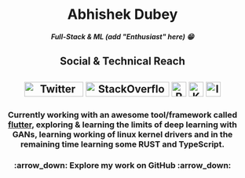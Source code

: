 <h1 align=center>Abhishek Dubey
  <h5 align=center>Full-Stack & ML (add "Enthusiast" here) 😁</h5>
</h1>

<h2 align=center>Social & Technical Reach<h2>

<p align=center><a href="https://twitter.com/abdub1999"><img width="120px" height="30px" src="https://img.shields.io/static/v1?style=for-the-badge&logo=twitter&label=&message=Twitter&color=2d90d2&logoColor=white&cacheSeconds=3600" alt="Twitter Profile"/></a> <a href="https://stackoverflow.com/users/5049559/abhishek"><img width="170px" height="30px" src="https://img.shields.io/static/v1?style=for-the-badge&logo=stackoverflow&label=&message=StackOverflow&color=f48024&logoColor=white&cacheSeconds=3600" alt="StackOverflow Profile"/></a> <a href="https://www.reddit.com/user/abhi011999"><img height="30px" src="https://img.shields.io/static/v1?style=for-the-badge&logo=reddit&label=&message=Reddit&color=ff4500&logoColor=white&cacheSeconds=3600" alt="Reddit Profile"/></a> <a href="https://www.kaggle.com/abhi011999"><img height="30px" src="https://img.shields.io/static/v1?style=for-the-badge&logo=kaggle&label=&message=kaggle&color=21beff&logoColor=white&cacheSeconds=3600" alt="Kaggle Profile"/></a> <a href="https://www.instagram.com/abdub1999/"><img height="30px" src="https://img.shields.io/static/v1?style=for-the-badge&logo=instagram&label=&message=Instagram&color=5452E1&logoColor=white&cacheSeconds=3600" alt="Instagram Profile"/></a></p>

<h3 align=center>Currently working with an awesome tool/framework called <a href="https://github.com/flutter/flutter">flutter</a>, exploring & learning the limits of deep learning with GANs, learning working of linux kernel drivers and in the remaining time learning some RUST and TypeScript.</h3>

<h3 align=center>:arrow_down: Explore my work on GitHub :arrow_down:</h3>

